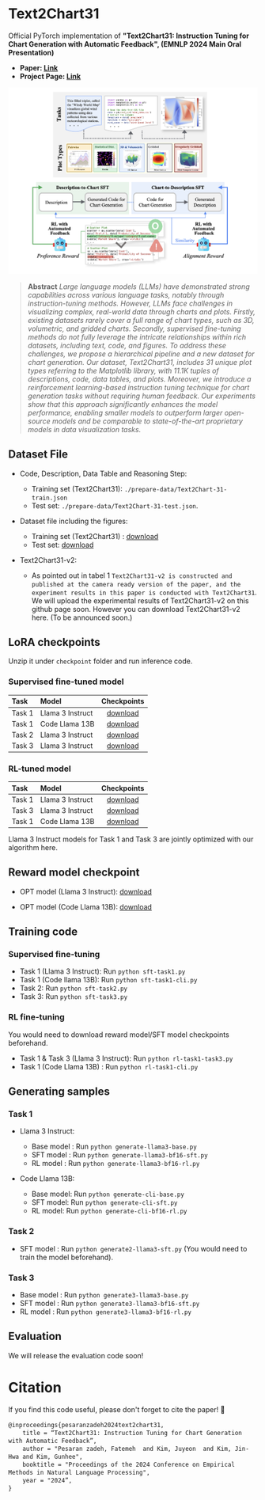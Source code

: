 # Text2Chart31
Official PyTorch implementation of **"Text2Chart31: Instruction Tuning for Chart Generation with Automatic Feedback", (EMNLP 2024 Main Oral Presentation)** 

- **Paper: [Link](https://arxiv.org/abs/2410.04064v1)**
- **Project Page: [Link](https://fatemehpesaran310.github.io/projects/text2chart31.html)**

![image samples](asset/figure.png)

> **Abstract** *Large language models (LLMs) have demonstrated strong capabilities across various language tasks, notably through instruction-tuning methods. However, LLMs face challenges in visualizing complex, real-world data through charts and plots. Firstly, existing datasets rarely cover a full range of chart types, such as 3D, volumetric, and gridded charts. Secondly, supervised fine-tuning methods do not fully leverage the intricate relationships within rich datasets, including text, code, and figures. To address these challenges, we propose a hierarchical pipeline and a new dataset for chart generation. Our dataset, Text2Chart31, includes 31 unique plot types referring to the Matplotlib library, with 11.1K tuples of descriptions, code, data tables, and plots. Moreover, we introduce a reinforcement learning-based instruction tuning technique for chart generation tasks without requiring human feedback. Our experiments show that this approach significantly enhances the model performance, enabling smaller models to outperform larger open-source models and be comparable to state-of-the-art proprietary models in data visualization tasks.*

## Dataset File
- Code, Description, Data Table and Reasoning Step: 
    - Training set (Text2Chart31): `./prepare-data/Text2Chart-31-train.json`
    - Test set: `./prepare-data/Text2Chart-31-test.json`.
- Dataset file including the figures: 
    - Training set (Text2Chart31) : [download](https://drive.google.com/file/d/1RpczOjGgwEhS1ufsnf8F7BNeDxTyhHzO/view?usp=sharing)
    - Test set: [download](https://drive.google.com/file/d/1tZZc-xg44Lo8IcHHxIv9yIhE3WmtX0qZ/view?usp=sharing)

- Text2Chart31-v2:
   - As pointed out in tabel 1 `Text2Chart31-v2
is constructed and published at the camera ready version of the paper, and the experiment results in this paper
is conducted with Text2Chart31`. We will upload the experimental results of Text2Chart31-v2 on this github page soon. However you can download Text2Chart31-v2 here. (To be announced soon.) 



## LoRA checkpoints
Unzip it under `checkpoint` folder and run inference code.
### Supervised fine-tuned model

| Task  | Model | Checkpoints |
| :------ | :------ | :------: |
| Task 1 | Llama 3 Instruct | [download](https://drive.google.com/file/d/1bpNqSxy03FcGsAwOxk29QbqgUJGh20cK/view?usp=sharing) |
| Task 1 | Code Llama 13B   | [download](https://drive.google.com/file/d/1smThJejaxn5uyepZ0cmtmaDXXxxZPR9I/view?usp=sharing) |
| Task 2 | Llama 3 Instruct | [download](https://drive.google.com/file/d/15g-ufsMV80zz8zHgvyk4FVuHI9USbl2s/view?usp=sharing) |
| Task 3 | Llama 3 Instruct | [download](https://drive.google.com/file/d/1sWjyLsosVx_dNN1pYS56XVlwuW3TR8xJ/view?usp=sharing) |

### RL-tuned model

| Task  | Model | Checkpoints |
| :------ | :------ | :------: |
| Task 1 | Llama 3 Instruct | [download](https://drive.google.com/file/d/1pIuXw2QRYA0rbo4QiPc1dIq3Vz2h5UkL/view?usp=sharing) |
| Task 3 | Llama 3 Instruct | [download](https://drive.google.com/file/d/1mhsaavSJ_Kfe5qt5XWLsqdyvNvjcXdT1/view?usp=sharing) |
| Task 1 | Code Llama 13B   | [download](https://drive.google.com/file/d/1DS_mMNOJA3bWYi-0XsgwbrKvEc8ffNQl/view?usp=sharing) |

Llama 3 Instruct models for Task 1 and Task 3 are jointly optimized with our algorithm here.


## Reward model checkpoint
- OPT model (Llama 3 Instruct): [download](https://drive.google.com/file/d/1mlS4jluyJQQOgf2h7PIiCq_lsb7H5lDc/view?usp=sharing)

- OPT model (Code Llama 13B): [download](https://drive.google.com/file/d/1CG7kBd8o58MQjQb8oDVS2ZiAPQcSxomB/view?usp=sharing)
## Training code

### Supervised fine-tuning
- Task 1 (Llama 3 Instruct): Run `python sft-task1.py`
- Task 1 (Code llama 13B): Run `python sft-task1-cli.py`
- Task 2: Run `python sft-task2.py`
- Task 3: Run `python sft-task3.py`

### RL fine-tuning
You would need to download reward model/SFT model checkpoints beforehand.
- Task 1 & Task 3 (Llama 3 Instruct): Run `python rl-task1-task3.py` 
- Task 1 (Code Llama 13B) : Run `python rl-task1-cli.py`

## Generating samples

### Task 1
- Llama 3 Instruct:
    - Base model : Run `python generate-llama3-base.py`
    - SFT model : Run `python generate-llama3-bf16-sft.py`
    - RL model : Run `python generate-llama3-bf16-rl.py`

- Code Llama 13B:
   - Base model: Run `python generate-cli-base.py`
   - SFT model: Run `python generate-cli-sft.py`
   - RL model: Run `python generate-cli-bf16-rl.py` 
### Task 2
- SFT model : Run `python generate2-llama3-sft.py` (You would need to train the model beforehand).

### Task 3
- Base model : Run `python generate3-llama3-base.py`
- SFT model : Run `python generate3-llama3-bf16-sft.py`
- RL model : Run `python generate3-llama3-bf16-rl.py`

## Evaluation
We will release the evaluation code soon!

# Citation
If you find this code useful, please don't forget to cite the paper! 🙂
```
@inproceedings{pesaranzadeh2024text2chart31,
    title = “Text2Chart31: Instruction Tuning for Chart Generation with Automatic Feedback”,
    author = "Pesaran zadeh, Fatemeh  and Kim, Juyeon  and Kim, Jin-Hwa and Kim, Gunhee",
    booktitle = "Proceedings of the 2024 Conference on Empirical Methods in Natural Language Processing",
    year = "2024”,
}
```

